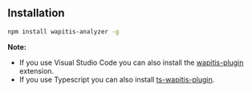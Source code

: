 ## Installation

<!-- prettier-ignore -->
```bash
npm install wapitis-analyzer -g
```

**Note:**
- If you use Visual Studio Code you can also install the [wapitis-plugin](https://marketplace.visualstudio.com/items?itemName=NicolasBoyer.wapitis-plugin) extension.
- If you use Typescript you can also install [ts-wapitis-plugin](https://github.com/NicolasBoyer/lit-analyzer/tree/master/packages/ts-lit-plugin).